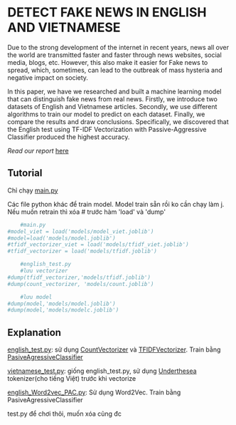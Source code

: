 # DETECT FAKE NEWS IN ENGLISH AND VIETNAMESE

Due to the strong development of the internet in recent years, news all over the world are transmitted faster and faster through news websites, social media, blogs, etc. However, this also make it easier for Fake news to spread, which, sometimes, can lead to the outbreak of mass hysteria and negative impact on society. 

In this paper, we have we researched and built a machine learning model that can distinguish fake news from real news. Firstly, we introduce two datasets of English and Vietnamese articles. Secondly, we use different algorithms to train our model to predict on each dataset. Finally, we compare the results and draw conclusions. Specifically, we discovered that the English test using TF-IDF Vectorization with Passive-Aggressive Classifier produced the highest accuracy.

_Read our report_ [here](Fake-news-detection.pdf)

## Tutorial

Chỉ chạy [main.py](main.py)

Các file python khác để train model. Model train sẵn rồi ko cần chạy làm j. Nếu muốn retrain thì xóa # trước hàm 'load' và 'dump'

```python
    #main.py
#model_viet = load('models/model_viet.joblib')
#model=load('models/model.joblib')
#tfidf_vectorizer_viet = load('models/tfidf_viet.joblib')
#tfidf_vectorizer = load('models/tfidf.joblib')
```

```python
    #english_test.py
    #lưu vectorizer
#dump(tfidf_vectorizer,'models/tfidf.joblib')
#dump(count_vectorizer, 'models/count.joblib')

    #lưu model
#dump(model,'models/model.joblib')
#dump(model,'models/modelc.joblib')
```

## Explanation

[english_test.py](english_test.py): sử dụng [CountVectorizer](https://scikit-learn.org/stable/modules/generated/sklearn.feature_extraction.text.CountVectorizer.html) và [TFIDFVectorizer](https://scikit-learn.org/stable/modules/generated/sklearn.feature_extraction.text.TfidfVectorizer.html). Train bằng [PasiveAgressiveClassifier](https://scikit-learn.org/stable/modules/generated/sklearn.linear_model.PassiveAggressiveClassifier.html)

[vietnamese_test.py](vietnamese_test.py): giống english_test.py, sử dụng [Underthesea](https://underthesea.readthedocs.io/en/latest/readme.html) tokenizer(cho tiếng Việt) trước khi vectorize

[english_Word2vec_PAC.py](english_Word2vec_PAC.ipynb): Sử dụng Word2Vec. Train bằng PasiveAgressiveClassifier

test.py để chơi thôi, muốn xóa cũng đc
